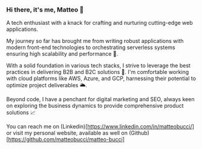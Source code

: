 ### Hi there, it's me, Matteo 👋

A tech enthusiast with a knack for crafting and nurturing cutting-edge web applications.

My journey so far has brought me from writing robust applications with modern front-end technologies to orchestrating serverless systems ensuring high scalability and performance 🚀.

With a solid foundation in various tech stacks, I strive to leverage the best practices in delivering B2B and B2C solutions 💼. I'm comfortable working with cloud platforms like AWS, Azure, and GCP, harnessing their potential to optimize project deliverables 🌥️.

Beyond code, I have a penchant for digital marketing and SEO, always keen on exploring the business dynamics to provide comprehensive product solutions 📈

You can reach me on (Linkedin)[https://www.linkedin.com/in/matteobucci/] or visit my personal website, available as well on (Github)[https://github.com/matteobucci/matteo-bucci]

<!--
**matteobucci/matteobucci** is a ✨ _special_ ✨ repository because its `README.md` (this file) appears on your GitHub profile.

Here are some ideas to get you started:

- 🔭 I’m currently working on ...
- 🌱 I’m currently learning ...
- 👯 I’m looking to collaborate on ...
- 🤔 I’m looking for help with ...
- 💬 Ask me about ...
- 📫 How to reach me: ...
- 😄 Pronouns: ...
- ⚡ Fun fact: ...
-->
